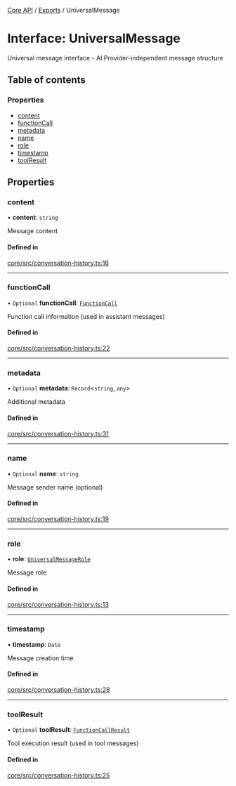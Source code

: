 <!-- 
 ⚠️  AUTO-GENERATED FILE - DO NOT EDIT MANUALLY
 This file is automatically generated by scripts/docs-generator.js
 To make changes, edit the source TypeScript files or update the generator script
-->

[Core API](../../) / [Exports](../modules) / UniversalMessage

# Interface: UniversalMessage

Universal message interface - AI Provider-independent message structure

## Table of contents

### Properties

- [content](UniversalMessage#content)
- [functionCall](UniversalMessage#functioncall)
- [metadata](UniversalMessage#metadata)
- [name](UniversalMessage#name)
- [role](UniversalMessage#role)
- [timestamp](UniversalMessage#timestamp)
- [toolResult](UniversalMessage#toolresult)

## Properties

### content

• **content**: `string`

Message content

#### Defined in

[core/src/conversation-history.ts:16](https://github.com/woojubb/robota/blob/5baf93af575921706aa46fe1ad8da7f17667ecdd/packages/core/src/conversation-history.ts#L16)

___

### functionCall

• `Optional` **functionCall**: [`FunctionCall`](FunctionCall)

Function call information (used in assistant messages)

#### Defined in

[core/src/conversation-history.ts:22](https://github.com/woojubb/robota/blob/5baf93af575921706aa46fe1ad8da7f17667ecdd/packages/core/src/conversation-history.ts#L22)

___

### metadata

• `Optional` **metadata**: `Record`\<`string`, `any`\>

Additional metadata

#### Defined in

[core/src/conversation-history.ts:31](https://github.com/woojubb/robota/blob/5baf93af575921706aa46fe1ad8da7f17667ecdd/packages/core/src/conversation-history.ts#L31)

___

### name

• `Optional` **name**: `string`

Message sender name (optional)

#### Defined in

[core/src/conversation-history.ts:19](https://github.com/woojubb/robota/blob/5baf93af575921706aa46fe1ad8da7f17667ecdd/packages/core/src/conversation-history.ts#L19)

___

### role

• **role**: [`UniversalMessageRole`](../modules#universalmessagerole)

Message role

#### Defined in

[core/src/conversation-history.ts:13](https://github.com/woojubb/robota/blob/5baf93af575921706aa46fe1ad8da7f17667ecdd/packages/core/src/conversation-history.ts#L13)

___

### timestamp

• **timestamp**: `Date`

Message creation time

#### Defined in

[core/src/conversation-history.ts:28](https://github.com/woojubb/robota/blob/5baf93af575921706aa46fe1ad8da7f17667ecdd/packages/core/src/conversation-history.ts#L28)

___

### toolResult

• `Optional` **toolResult**: [`FunctionCallResult`](FunctionCallResult)

Tool execution result (used in tool messages)

#### Defined in

[core/src/conversation-history.ts:25](https://github.com/woojubb/robota/blob/5baf93af575921706aa46fe1ad8da7f17667ecdd/packages/core/src/conversation-history.ts#L25)
